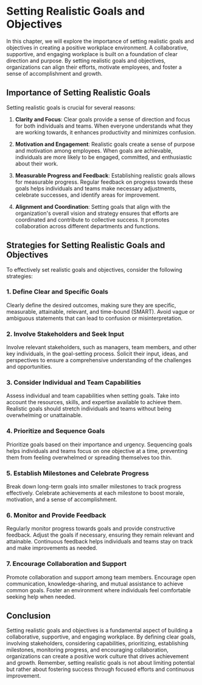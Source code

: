Setting Realistic Goals and Objectives
=================================================

In this chapter, we will explore the importance of setting realistic goals and objectives in creating a positive workplace environment. A collaborative, supportive, and engaging workplace is built on a foundation of clear direction and purpose. By setting realistic goals and objectives, organizations can align their efforts, motivate employees, and foster a sense of accomplishment and growth.

Importance of Setting Realistic Goals
-------------------------------------

Setting realistic goals is crucial for several reasons:

1. **Clarity and Focus**: Clear goals provide a sense of direction and focus for both individuals and teams. When everyone understands what they are working towards, it enhances productivity and minimizes confusion.

2. **Motivation and Engagement**: Realistic goals create a sense of purpose and motivation among employees. When goals are achievable, individuals are more likely to be engaged, committed, and enthusiastic about their work.

3. **Measurable Progress and Feedback**: Establishing realistic goals allows for measurable progress. Regular feedback on progress towards these goals helps individuals and teams make necessary adjustments, celebrate successes, and identify areas for improvement.

4. **Alignment and Coordination**: Setting goals that align with the organization's overall vision and strategy ensures that efforts are coordinated and contribute to collective success. It promotes collaboration across different departments and functions.

Strategies for Setting Realistic Goals and Objectives
-----------------------------------------------------

To effectively set realistic goals and objectives, consider the following strategies:

### 1. Define Clear and Specific Goals

Clearly define the desired outcomes, making sure they are specific, measurable, attainable, relevant, and time-bound (SMART). Avoid vague or ambiguous statements that can lead to confusion or misinterpretation.

### 2. Involve Stakeholders and Seek Input

Involve relevant stakeholders, such as managers, team members, and other key individuals, in the goal-setting process. Solicit their input, ideas, and perspectives to ensure a comprehensive understanding of the challenges and opportunities.

### 3. Consider Individual and Team Capabilities

Assess individual and team capabilities when setting goals. Take into account the resources, skills, and expertise available to achieve them. Realistic goals should stretch individuals and teams without being overwhelming or unattainable.

### 4. Prioritize and Sequence Goals

Prioritize goals based on their importance and urgency. Sequencing goals helps individuals and teams focus on one objective at a time, preventing them from feeling overwhelmed or spreading themselves too thin.

### 5. Establish Milestones and Celebrate Progress

Break down long-term goals into smaller milestones to track progress effectively. Celebrate achievements at each milestone to boost morale, motivation, and a sense of accomplishment.

### 6. Monitor and Provide Feedback

Regularly monitor progress towards goals and provide constructive feedback. Adjust the goals if necessary, ensuring they remain relevant and attainable. Continuous feedback helps individuals and teams stay on track and make improvements as needed.

### 7. Encourage Collaboration and Support

Promote collaboration and support among team members. Encourage open communication, knowledge-sharing, and mutual assistance to achieve common goals. Foster an environment where individuals feel comfortable seeking help when needed.

Conclusion
----------

Setting realistic goals and objectives is a fundamental aspect of building a collaborative, supportive, and engaging workplace. By defining clear goals, involving stakeholders, considering capabilities, prioritizing, establishing milestones, monitoring progress, and encouraging collaboration, organizations can create a positive work culture that drives achievement and growth. Remember, setting realistic goals is not about limiting potential but rather about fostering success through focused efforts and continuous improvement.
